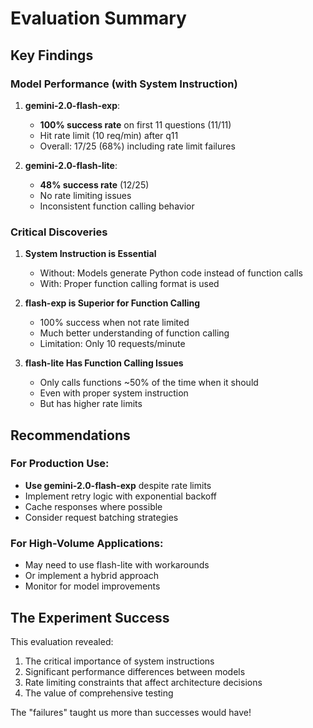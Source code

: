 # Evaluation Summary

## Key Findings

### Model Performance (with System Instruction)

1. **gemini-2.0-flash-exp**: 
   - **100% success rate** on first 11 questions (11/11)
   - Hit rate limit (10 req/min) after q11
   - Overall: 17/25 (68%) including rate limit failures

2. **gemini-2.0-flash-lite**:
   - **48% success rate** (12/25)
   - No rate limiting issues
   - Inconsistent function calling behavior

### Critical Discoveries

1. **System Instruction is Essential**
   - Without: Models generate Python code instead of function calls
   - With: Proper function calling format is used

2. **flash-exp is Superior for Function Calling**
   - 100% success when not rate limited
   - Much better understanding of function calling
   - Limitation: Only 10 requests/minute

3. **flash-lite Has Function Calling Issues**
   - Only calls functions ~50% of the time when it should
   - Even with proper system instruction
   - But has higher rate limits

## Recommendations

### For Production Use:
- **Use gemini-2.0-flash-exp** despite rate limits
- Implement retry logic with exponential backoff
- Cache responses where possible
- Consider request batching strategies

### For High-Volume Applications:
- May need to use flash-lite with workarounds
- Or implement a hybrid approach
- Monitor for model improvements

## The Experiment Success

This evaluation revealed:
1. The critical importance of system instructions
2. Significant performance differences between models
3. Rate limiting constraints that affect architecture decisions
4. The value of comprehensive testing

The "failures" taught us more than successes would have!